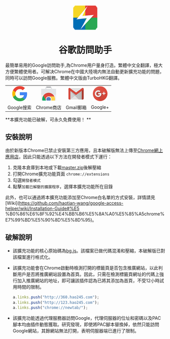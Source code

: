 <p align="center"><img width="15%" src="icons/icon-128.png" /></p>
<h1 align="center">谷歌訪問助手</h1>

最簡單易用的Google訪問助手,為Chrome用户量身打造。繁體中文全翻譯，極大方便繁體使用者。可解决Chrome在中國大陸境内無法自動更新擴充功能的問題，同時可以訪問Google服務。繁體中文版由TurboHKG翻譯。

<table align="center">
  <tr>
    <td align="center"><img src="img/google.png" /></td>
    <td align="center"><img src="img/chrome.png" /></td>
    <td align="center"><img src="img/gmail.png" /></td>
    <td align="center"><img src="img/googleplus.png" /></td>
  </tr>
  <tr>
    <td align="center">Google搜索</td>
    <td align="center">Chrome商店</td>
    <td align="center">Gmail郵箱</td>
    <td align="center">Google+</td>
  </tr>
</table>

**本擴充功能已破解，可永久免費使用！ **

## 安裝說明

由於新版本Chrome已禁止安裝第三方應用，且本破解版無法上傳至[Chrome網上應用店](https://chrome.google.com/webstore)，因此只能透過以下方法在開發者模式下運行：

1. 克隆本倉庫到本地或下載[master.zip](繁體中文版：https://github.com/TurboHK/google-access-helper/archive/master.zip，簡體中文版：https://github.com/haotian-wang/google-access-helper/archive/master.zip)後解壓縮
2. 打開Chrome擴充功能頁面 `chrome://extensions`
3. 勾選`開發者模式`
4. 點擊`加載已解壓的擴展程序`，選擇本擴充功能所在目錄

此外，也可以通過將本擴充功能添加至Chrome白名單的方式安裝，詳情請見[Wiki](https://github.com/haotian-wang/google-access-helper/wiki/Installation-Guide#%E5 %B0%86%E6%8F%92%E4%BB%B6%E5%8A%A0%E5%85%A5chrome%E7%99%BD%E5%90%8D%E5%8D%95)。

## 破解說明

- 該擴充功能的核心原始碼為[bg.js](bg.js)。該檔案已做代碼混淆和壓縮，本破解版已對該檔案進行格式化。

- 該擴充功能會在Chrome啟動時檢測打開的標籤頁是否包含推廣網站，以此判斷用戶是否將推廣網站設置為首頁。因此，只需在檢測標籤頁網址的代碼上強行加入推廣網站的地址，即可讓該插件認為已將其添加為首頁，不受12小時試用時間的限制。

  ```javascript
  a.links.push("http://360.hao245.com");
  a.links.push("http://123.hao245.com");
  a.links.push("chrome://newtab/");
  ```

- 該擴充功能透過代理服務器訪問Google，代理伺服器的位址和密碼以及PAC腳本均由插件動態獲取。研究發現，即使將PAC腳本替換掉，依然只能訪問Google網站，其餘網站無法打開，表明伺服器端已進行了限制。
